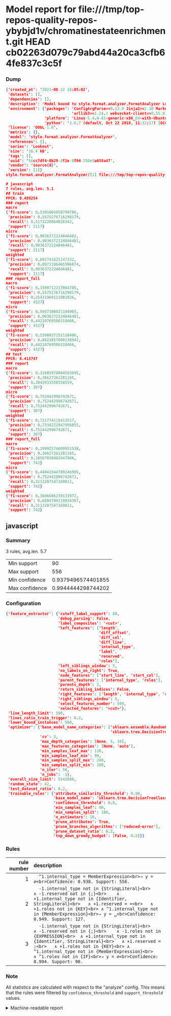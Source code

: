 # Model report for file:///tmp/top-repos-quality-repos-ybybjd1v/chromatinestateenrichment.git HEAD cb02263d079c79abd44a20ca3cfb64fe837c3c5f

### Dump

```json
{'created_at': '2021-08-22 18:05:02',
 'datasets': [],
 'dependencies': [],
 'description': 'Model bound to style.format.analyzer.FormatAnalyzer Lookout analyzer.',
 'environment': {'packages': 'ConfigArgParse==0.13.0 Jinja2==2.10 MarkupSafe==1.1.1 PyStemmer==1.3.0 PyYAML==5.1 Pympler==0.5 SQLAlchemy==1.2.10 SQLAlchemy-Utils==0.33.3 asdf==2.3.2 bblfsh==2.12.7 boto==2.49.0 boto3==1.9.130 botocore==1.12.130 cachetools==2.0.1 certifi==2019.3.9 chardet==3.0.4 clint==0.5.1 docker==3.7.0 docker-pycreds==0.4.0 dulwich==0.19.11 grpcio==1.19.0 grpcio-tools==1.19.0 humanfriendly==4.16.1 humanize==0.5.1 idna==2.8 jmespath==0.9.4 jsonschema==2.6.0 lookout-sdk==0.4.1 lookout-sdk-ml==0.19.0 lookout-style==0.2.0 lz4==2.1.6 modelforge==0.12.1 numpy==1.16.2 packaging==19.0 pandas==0.22.0 pip==19.0.3 protobuf==3.7.0 psycopg2-binary==2.7.5 pygtrie==2.3 pyparsing==2.3.1 python-dateutil==2.8.0 python-igraph==0.7.1.post6 pytz==2019.1 requests==2.21.0 requirements-parser==0.2.0 scikit-learn==0.20.1 scikit-optimize==0.5.2 scipy==1.2.1 semantic-version==2.6.0 setuptools==40.8.0 six==1.12.0 smart-open==1.8.1 sourced-ml==0.8.2 spdx==2.5.0 stringcase==1.2.0 tabulate==0.8.2 tqdm==4.31.1 '
                             'urllib3==1.24.1 websocket-client==0.55.0 xxhash==1.3.0',
                 'platform': 'Linux-5.4.0-81-generic-x86_64-with-Ubuntu-18.04-bionic',
                 'python': '3.6.7 (default, Oct 22 2018, 11:32:17) [GCC 8.2.0]'},
 'license': 'ODbL-1.0',
 'metrics': {},
 'model': 'style.format.analyzer.FormatAnalyzer',
 'references': [],
 'series': 'Lookout',
 'size': '16.4 kB',
 'tags': [],
 'uuid': '56cc7df4-0b29-4f2e-8f04-250e5a658a47',
 'vendor': 'source{d}',
 'version': [1]}
style.format.analyzer.FormatAnalyzer/[1] file:///tmp/top-repos-quality-repos-ybybjd1v/chromatinestateenrichment.git cb02263d079c79abd44a20ca3cfb64fe837c3c5f

# javascript
7 rules, avg.len. 5.1
## train
PPCR: 0.489254
### report
macro
{'f1-score': 0.5301865058799786,
 'precision': 0.5575276716298179,
 'recall': 0.5173220864826342,
 'support': 2117}
micro
{'f1-score': 0.9036372224846482,
 'precision': 0.9036372224846481,
 'recall': 0.9036372224846481,
 'support': 2117}
weighted
{'f1-score': 0.892741621147332,
 'precision': 0.8971186465596874,
 'recall': 0.9036372224846481,
 'support': 2117}
### report_full
macro
{'f1-score': 0.3300712213964785,
 'precision': 0.5575276716298179,
 'recall': 0.25431960121983926,
 'support': 4327}
micro
{'f1-score': 0.5937306021104903,
 'precision': 0.9036372224846481,
 'recall': 0.44210769586318466,
 'support': 4327}
weighted
{'f1-score': 0.5308037152128486,
 'precision': 0.8423857060138942,
 'recall': 0.44210769586318466,
 'support': 4327}
## test
PPCR: 0.413747
### report
macro
{'f1-score': 0.31685978064503695,
 'precision': 0.36627261281165,
 'recall': 0.3042933558558559,
 'support': 307}
micro
{'f1-score': 0.752442996742671,
 'precision': 0.752442996742671,
 'recall': 0.752442996742671,
 'support': 307}
weighted
{'f1-score': 0.721774115413517,
 'precision': 0.7334222947956055,
 'recall': 0.752442996742671,
 'support': 307}
### report_full
macro
{'f1-score': 0.19992574609951538,
 'precision': 0.36627261281165,
 'recall': 0.16567038482447966,
 'support': 742}
micro
{'f1-score': 0.44041944709246905,
 'precision': 0.752442996742671,
 'recall': 0.3113207547169811,
 'support': 742}
weighted
{'f1-score': 0.3606686239133972,
 'precision': 0.6884799119834307,
 'recall': 0.3113207547169811,
 'support': 742}
```

## javascript
### Summary
3 rules, avg.len. 5.7

| | |
|-|-|
|Min support|90|
|Max support|556|
|Min confidence|0.9379496574401855|
|Max confidence|0.9944444298744202|

### Configuration

```json
{'feature_extractor': {'cutoff_label_support': 80,
                       'debug_parsing': False,
                       'label_composites': '<cut>',
                       'left_features': ['length',
                                         'diff_offset',
                                         'diff_col',
                                         'diff_line',
                                         'internal_type',
                                         'label',
                                         'reserved',
                                         'roles'],
                       'left_siblings_window': 5,
                       'no_labels_on_right': True,
                       'node_features': ['start_line', 'start_col'],
                       'parent_features': ['internal_type', 'roles'],
                       'parents_depth': 2,
                       'return_sibling_indices': False,
                       'right_features': ['length', 'internal_type', 'reserved', 'roles'],
                       'right_siblings_window': 5,
                       'select_features_number': 500,
                       'selected_features': '<cut>'},
 'line_length_limit': 500,
 'lines_ratio_train_trigger': 0.2,
 'lower_bound_instances': 500,
 'optimizer': {'base_model_name_categories': ['sklearn.ensemble.RandomForestClassifier',
                                              'sklearn.tree.DecisionTreeClassifier'],
               'cv': 3,
               'max_depth_categories': [None, 5, 10],
               'max_features_categories': [None, 'auto'],
               'min_samples_leaf_max': 120,
               'min_samples_leaf_min': 90,
               'min_samples_split_max': 240,
               'min_samples_split_min': 180,
               'n_iter': 50,
               'n_jobs': -1},
 'overall_size_limit': 5242880,
 'random_state': 42,
 'test_dataset_ratio': 0.2,
 'trainable_rules': {'attribute_similarity_threshold': 0.98,
                     'base_model_name': 'sklearn.tree.DecisionTreeClassifier',
                     'confidence_threshold': 0.8,
                     'min_samples_leaf': 90,
                     'min_samples_split': 180,
                     'n_estimators': 10,
                     'prune_attributes': True,
                     'prune_branches_algorithms': ['reduced-error'],
                     'prune_dataset_ratio': 0.2,
                     'top_down_greedy_budget': [False, 0.5]}}
```

### Rules

| rule number | description |
|----:|:-----|
| 1 | `  ^1.internal_type = MemberExpression<br>⇒ y = ∅<br>Confidence: 0.938. Support: 556.` |
| 2 | `  -1.internal_type not in {StringLiteral}<br>	∧ -1.reserved not in {;}<br>	∧ +1.internal_type not in {Identifier, StringLiteral}<br>	∧ +1.reserved = =<br>	∧ +1.roles not in {KEY}<br>	∧ ^1.internal_type not in {MemberExpression}<br>⇒ y = ␣<br>Confidence: 0.949. Support: 127.` |
| 3 | `  -1.internal_type not in {StringLiteral}<br>	∧ -1.reserved not in {;}<br>	∧ -1.roles not in {EXPRESSION}<br>	∧ +1.internal_type not in {Identifier, StringLiteral}<br>	∧ +1.reserved = ;<br>	∧ +1.roles not in {KEY}<br>	∧ ^1.internal_type not in {MemberExpression}<br>	∧ ^1.roles not in {IF}<br>⇒ y = ∅<br>Confidence: 0.994. Support: 90.` |

### Note
All statistics are calculated with respect to the "analyze" config. This means that the rules were filtered by
`confidence_threshold` and `support_threshold` values.

<details>
    <summary>Machine-readable report</summary>
```json
{"javascript": {"avg_rule_len": 5.666666666666667, "max_conf": 0.9944444298744202, "max_support": 556, "min_conf": 0.9379496574401855, "min_support": 90, "num_rules": 3}}
```
</details>
